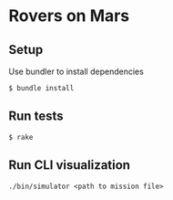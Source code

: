 # Rovers on Mars

## Setup
Use bundler to install dependencies

    $ bundle install

## Run tests

    $ rake

## Run CLI visualization

    ./bin/simulator <path to mission file>
